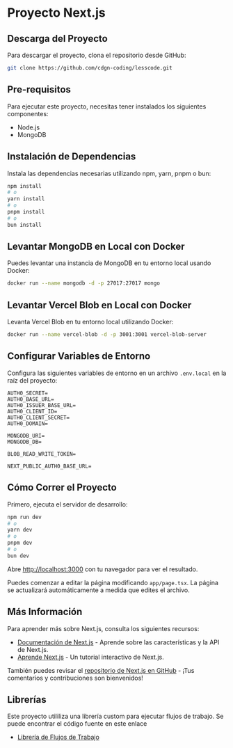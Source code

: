 # Proyecto Next.js

## Descarga del Proyecto

Para descargar el proyecto, clona el repositorio desde GitHub:

```bash
git clone https://github.com/cdgn-coding/lesscode.git
```

## Pre-requisitos

Para ejecutar este proyecto, necesitas tener instalados los siguientes componentes:

- Node.js
- MongoDB

## Instalación de Dependencias

Instala las dependencias necesarias utilizando npm, yarn, pnpm o bun:

```bash
npm install
# o
yarn install
# o
pnpm install
# o
bun install
```

## Levantar MongoDB en Local con Docker

Puedes levantar una instancia de MongoDB en tu entorno local usando Docker:

```bash
docker run --name mongodb -d -p 27017:27017 mongo
```

## Levantar Vercel Blob en Local con Docker

Levanta Vercel Blob en tu entorno local utilizando Docker:

```bash
docker run --name vercel-blob -d -p 3001:3001 vercel-blob-server
```

## Configurar Variables de Entorno

Configura las siguientes variables de entorno en un archivo `.env.local` en la raíz del proyecto:

```
AUTH0_SECRET=
AUTH0_BASE_URL=
AUTH0_ISSUER_BASE_URL=
AUTH0_CLIENT_ID=
AUTH0_CLIENT_SECRET=
AUTH0_DOMAIN=

MONGODB_URI=
MONGODB_DB=

BLOB_READ_WRITE_TOKEN=

NEXT_PUBLIC_AUTH0_BASE_URL=
```

## Cómo Correr el Proyecto

Primero, ejecuta el servidor de desarrollo:

```bash
npm run dev
# o
yarn dev
# o
pnpm dev
# o
bun dev
```

Abre [http://localhost:3000](http://localhost:3000) con tu navegador para ver el resultado.

Puedes comenzar a editar la página modificando `app/page.tsx`. La página se actualizará automáticamente a medida que edites el archivo.

## Más Información

Para aprender más sobre Next.js, consulta los siguientes recursos:

- [Documentación de Next.js](https://nextjs.org/docs) - Aprende sobre las características y la API de Next.js.
- [Aprende Next.js](https://nextjs.org/learn) - Un tutorial interactivo de Next.js.

También puedes revisar el [repositorio de Next.js en GitHub](https://github.com/vercel/next.js) - ¡Tus comentarios y contribuciones son bienvenidos!

## Librerías

Este proyecto utililiza una librería custom para ejecutar flujos de trabajo. Se puede encontrar el código fuente en este enlace

- [Librería de Flujos de Trabajo](https://github.com/cdgn-coding/workflow-lib)
